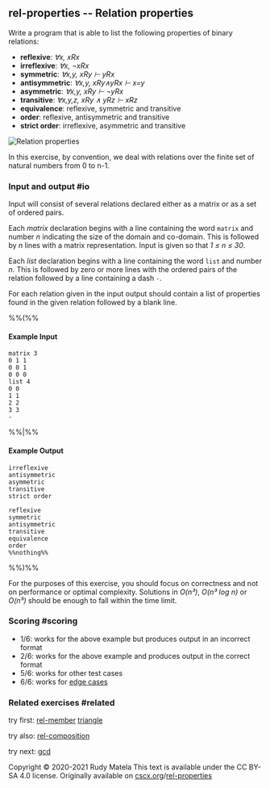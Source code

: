 rel-properties -- Relation properties
-------------------------------------

Write a program
that is able to list the following properties of binary relations:

* __reflexive__:     _∀x, xRx_
* __irreflexive__:   _∀x, ¬xRx_
* __symmetric__:     _∀x,y, xRy ⊢ yRx_
* __antisymmetric__: _∀x,y, xRy∧yRx ⊢ x=y_
* __asymmetric__:    _∀x,y, xRy ⊢ ¬yRx_
* __transitive__:    _∀x,y,z, xRy ∧ yRz ⊢ xRz_
* __equivalence__:   reflexive, symmetric and transitive
* __order__:         reflexive, antisymmetric and transitive
* __strict order__:  irreflexive, asymmetric and transitive

![Relation properties](/rel-properties.svg)

In this exercise, by convention,
we deal with relations over
the finite set of natural numbers from 0 to n-1.


### Input and output  #io

Input will consist of several relations
declared either as a matrix or as a set of ordered pairs.

Each _matrix_ declaration begins with a line
containing the word `matrix` and number _n_
indicating the size of the domain and co-domain.
This is followed by _n_ lines with a matrix representation.
Input is given so that _1 ≤ n ≤ 30_.

Each _list_ declaration begins with a line
containing the word `list` and number _n_.
This is followed by zero or more lines
with the ordered pairs of the relation
followed by a line containing a dash `-`.

For each relation given in the input
output should contain a list of properties
found in the given relation followed by a blank line.

%%(%%

#### Example Input

	matrix 3
	0 1 1
	0 0 1
	0 0 0
	list 4
	0 0
	1 1
	2 2
	3 3
	-

%%|%%

#### Example Output

	irreflexive
	antisymmetric
	asymmetric
	transitive
	strict order

	reflexive
	symmetric
	antisymmetric
	transitive
	equivalence
	order
	%%nothing%%

%%)%%

For the purposes of this exercise,
you should focus on correctness and not on performance or optimal complexity.
Solutions in _O(n³)_, _O(n³ log n)_ or _O(n⁵)_ should be enough
to fall within the time limit.


### Scoring  #scoring

* 1/6: works for the above example but produces output in an incorrect format
* 2/6: works for the above example and produces output in the correct format
* 5/6: works for other test cases
* 6/6: works for [edge cases](https://cscx.org/faq#edge-cases)


### Related exercises  #related

try first: [rel-member](/rel-member) [triangle](/triangle)

try also: [rel-composition](/rel-composition)

try next: [gcd](/gcd)


Copyright © 2020-2021  Rudy Matela
This text is available under the CC BY-SA 4.0 license.
Originally available on [cscx.org](https://cscx.org)/[rel-properties](https://cscx.org/rel-properties)
